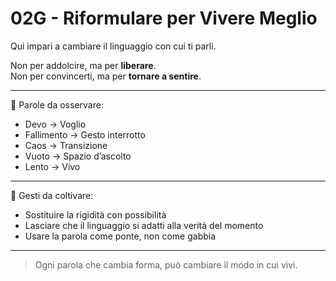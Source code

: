 # 02G - Riformulare per Vivere Meglio

Qui impari a cambiare il linguaggio con cui ti parli.

Non per addolcire, ma per **liberare**.  
Non per convincerti, ma per **tornare a sentire**.

---

💬 Parole da osservare:
- Devo → Voglio
- Fallimento → Gesto interrotto
- Caos → Transizione
- Vuoto → Spazio d’ascolto
- Lento → Vivo

---

🌱 Gesti da coltivare:
- Sostituire la rigidità con possibilità
- Lasciare che il linguaggio si adatti alla verità del momento
- Usare la parola come ponte, non come gabbia

---

> Ogni parola che cambia forma, può cambiare il modo in cui vivi.
